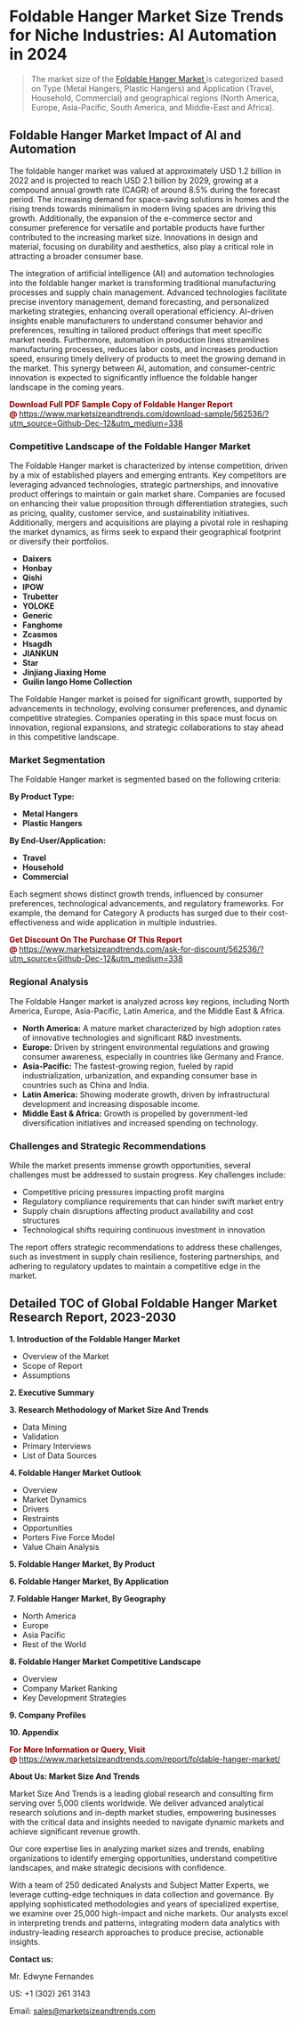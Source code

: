 <H1>Foldable Hanger Market Size Trends for Niche Industries: AI Automation in 2024</H1><blockquote><p>The market size of the <a href="https://www.marketsizeandtrends.com/download-sample/562536/?utm_source=Github-Dec-12&amp;utm_medium=338" target="_blank">Foldable Hanger Market </a>is categorized based on Type (Metal Hangers, Plastic Hangers) and Application (Travel, Household, Commercial) and geographical regions (North America, Europe, Asia-Pacific, South America, and Middle-East and Africa).</p></blockquote><p><h2>Foldable Hanger Market Impact of AI and Automation</h2><p>The foldable hanger market was valued at approximately USD 1.2 billion in 2022 and is projected to reach USD 2.1 billion by 2029, growing at a compound annual growth rate (CAGR) of around 8.5% during the forecast period. The increasing demand for space-saving solutions in homes and the rising trends towards minimalism in modern living spaces are driving this growth. Additionally, the expansion of the e-commerce sector and consumer preference for versatile and portable products have further contributed to the increasing market size. Innovations in design and material, focusing on durability and aesthetics, also play a critical role in attracting a broader consumer base.</p><p>The integration of artificial intelligence (AI) and automation technologies into the foldable hanger market is transforming traditional manufacturing processes and supply chain management. Advanced technologies facilitate precise inventory management, demand forecasting, and personalized marketing strategies, enhancing overall operational efficiency. AI-driven insights enable manufacturers to understand consumer behavior and preferences, resulting in tailored product offerings that meet specific market needs. Furthermore, automation in production lines streamlines manufacturing processes, reduces labor costs, and increases production speed, ensuring timely delivery of products to meet the growing demand in the market. This synergy between AI, automation, and consumer-centric innovation is expected to significantly influence the foldable hanger landscape in the coming years.</p></p><p><strong><span style="color: #800000;">Download Full PDF Sample Copy of Foldable Hanger Report @</span>&nbsp;</strong><a href="https://www.marketsizeandtrends.com/download-sample/562536/?utm_source=Github-Dec-12&amp;utm_medium=338">https://www.marketsizeandtrends.com/download-sample/562536/?utm_source=Github-Dec-12&amp;utm_medium=338</a></p><h3>Competitive Landscape of the Foldable Hanger Market</h3><p>The Foldable Hanger market is characterized by intense competition, driven by a mix of established players and emerging entrants. Key competitors are leveraging advanced technologies, strategic partnerships, and innovative product offerings to maintain or gain market share. Companies are focused on enhancing their value proposition through differentiation strategies, such as pricing, quality, customer service, and sustainability initiatives. Additionally, mergers and acquisitions are playing a pivotal role in reshaping the market dynamics, as firms seek to expand their geographical footprint or diversify their portfolios.</p><p><strong><p><ul><li>Daixers </li><li> Honbay </li><li> Qishi </li><li> IPOW </li><li> Trubetter </li><li> YOLOKE </li><li> Generic </li><li> Fanghome </li><li> Zcasmos </li><li> Hsagdh </li><li> JIANKUN </li><li> Star </li><li> Jinjiang Jiaxing Home </li><li> Guilin Iango Home Collection</p></li></ul></p></strong></p><p>The Foldable Hanger market is poised for significant growth, supported by advancements in technology, evolving consumer preferences, and dynamic competitive strategies. Companies operating in this space must focus on innovation, regional expansions, and strategic collaborations to stay ahead in this competitive landscape.</p><h3>Market Segmentation</h3><p>The Foldable Hanger market is segmented based on the following criteria:</p><p><strong>By Product Type:</strong></p><p><strong><p><ul><li>Metal Hangers </li><li> Plastic Hangers</p></li></ul></p></strong></p><p><strong>By End-User/Application:</strong></p><p><strong><p><ul><li>Travel </li><li> Household </li><li> Commercial</p></li></ul></p></strong></p><p>Each segment shows distinct growth trends, influenced by consumer preferences, technological advancements, and regulatory frameworks. For example, the demand for Category A products has surged due to their cost-effectiveness and wide application in multiple industries.</p><p><strong><span style="color: #800000;">Get Discount On The Purchase Of This Report @&nbsp;</span></strong><a href="https://www.marketsizeandtrends.com/ask-for-discount/562536/?utm_source=Github-Dec-12&amp;utm_medium=338">https://www.marketsizeandtrends.com/ask-for-discount/562536/?utm_source=Github-Dec-12&amp;utm_medium=338</a></p><h3>Regional Analysis</h3><p>The Foldable Hanger market is analyzed across key regions, including North America, Europe, Asia-Pacific, Latin America, and the Middle East &amp; Africa.</p><ul><li><strong>North America:</strong> A mature market characterized by high adoption rates of innovative technologies and significant R&amp;D investments.</li><li><strong>Europe:</strong> Driven by stringent environmental regulations and growing consumer awareness, especially in countries like Germany and France.</li><li><strong>Asia-Pacific:</strong> The fastest-growing region, fueled by rapid industrialization, urbanization, and expanding consumer base in countries such as China and India.</li><li><strong>Latin America:</strong> Showing moderate growth, driven by infrastructural development and increasing disposable income.</li><li><strong>Middle East &amp; Africa:</strong> Growth is propelled by government-led diversification initiatives and increased spending on technology.</li></ul><h3>Challenges and Strategic Recommendations</h3><p>While the market presents immense growth opportunities, several challenges must be addressed to sustain progress. Key challenges include:</p><ul><li>Competitive pricing pressures impacting profit margins</li><li>Regulatory compliance requirements that can hinder swift market entry</li><li>Supply chain disruptions affecting product availability and cost structures</li><li>Technological shifts requiring continuous investment in innovation</li></ul><p>The report offers strategic recommendations to address these challenges, such as investment in supply chain resilience, fostering partnerships, and adhering to regulatory updates to maintain a competitive edge in the market.</p><h2>Detailed TOC of Global Foldable Hanger Market Research Report, 2023-2030</h2><p><strong>1. Introduction of the Foldable Hanger Market</strong></p><ul><li>Overview of the Market</li><li>Scope of Report</li><li>Assumptions&nbsp;</li></ul><p><strong>2. Executive Summary</strong></p><p><strong>3. Research Methodology of <strong>Market Size And Trends</strong></strong></p><ul><li>Data Mining</li><li>Validation</li><li>Primary Interviews</li><li>List of Data Sources&nbsp;</li></ul><p><strong>4. Foldable Hanger Market Outlook</strong></p><ul><li>Overview</li><li>Market Dynamics</li><li>Drivers</li><li>Restraints</li><li>Opportunities</li><li>Porters Five Force Model</li><li>Value Chain Analysis&nbsp;</li></ul><p><strong>5. Foldable Hanger Market, By Product</strong></p><p><strong>6. Foldable Hanger Market, By Application</strong></p><p><strong>7. Foldable Hanger Market, By Geography</strong></p><ul><li>North America</li><li>Europe</li><li>Asia Pacific</li><li>Rest of the World&nbsp;</li></ul><p><strong>8. Foldable Hanger Market Competitive Landscape</strong></p><ul><li>Overview</li><li>Company Market Ranking</li><li>Key Development Strategies&nbsp;</li></ul><p><strong>9. Company Profiles</strong></p><p><strong>10. Appendix</strong></p><p><strong><span style="color: #800000;">For More Information or Query, Visit @&nbsp;</span></strong><a href="https://www.marketsizeandtrends.com/report/foldable-hanger-market/">https://www.marketsizeandtrends.com/report/foldable-hanger-market/</a></p><p></p><p><strong>About Us:&nbsp;Market Size And Trends</strong></p><p>Market Size And Trends&nbsp;is a leading global research and consulting firm serving over 5,000 clients worldwide. We deliver advanced analytical research solutions and in-depth market studies, empowering businesses with the critical data and insights needed to navigate dynamic markets and achieve significant revenue growth.</p><p>Our core expertise lies in analyzing market sizes and trends, enabling organizations to identify emerging opportunities, understand competitive landscapes, and make strategic decisions with confidence.</p><p>With a team of 250 dedicated Analysts and Subject Matter Experts, we leverage cutting-edge techniques in data collection and governance. By applying sophisticated methodologies and years of specialized expertise, we examine over 25,000 high-impact and niche markets. Our analysts excel in interpreting trends and patterns, integrating modern data analytics with industry-leading research approaches to produce precise, actionable insights.</p><p><strong>Contact us:</strong></p><p>Mr. Edwyne Fernandes</p><p>US: +1 (302) 261 3143</p><p>Email: <a href="mailto:sales@marketsizeandtrends.com">sales@marketsizeandtrends.com</a>&nbsp;</p>
